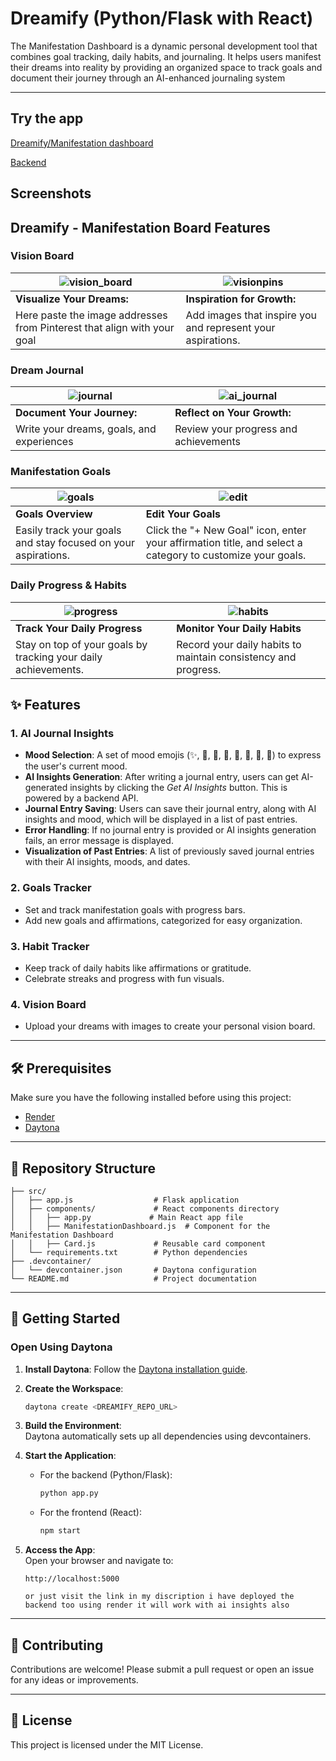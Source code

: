 
# Dreamify  (Python/Flask with React)

The Manifestation Dashboard is a dynamic personal development tool that combines goal tracking, daily habits, and journaling. It helps users manifest their dreams into reality by providing an organized space to track goals and document their journey through an AI-enhanced journaling system



---
## Try the app

[Dreamify/Manifestation dashboard](https://dreamify-two.vercel.app/)

[Backend](https://github.com/sneha-4-22/backend)
## Screenshots

## Dreamify - Manifestation Board Features

### Vision Board

| ![vision_board](img/vision_board.png)                                     | ![visionpins](img/visionpins.png)                             |
| ------------------------------------------------------------------------- | ------------------------------------------------------------- | 
| **Visualize Your Dreams:**                                                | **Inspiration for Growth:**                                   | 
| Here paste the image addresses from Pinterest that align with your goal   | Add images that inspire you and represent your aspirations.   |


### Dream Journal

| ![journal](img/journal.png)                      | ![ai_journal](img/ai_journal.png)                    |
| -----------------------------------------------  | ---------------------------------------------------- | 
| **Document Your Journey:**                       | **Reflect on Your Growth:**                          | 
| Write your dreams, goals, and experiences        | Review your progress and achievements                |

### Manifestation Goals

| ![goals](img/goals.png)                         | ![edit](img/editgoals.png)                           |
| ----------------------------------------------- | ---------------------------------------------------- | 
| **Goals Overview**                              | **Edit Your Goals**                                  | 
| Easily track your goals and stay focused on your aspirations. | Click the "+ New Goal" icon, enter your affirmation title, and select a category to customize your goals. |

### Daily Progress & Habits


| ![progress](img/progress.png)             | ![habits](img/habits.png)                      |
| ----------------------------------------------- | ---------------------------------------------------- | 
| **Track Your Daily Progress**                   | **Monitor Your Daily Habits**                        | 
| Stay on top of your goals by tracking your daily achievements. | Record your daily habits to maintain consistency and progress. |


## ✨ Features  


### 1. **AI Journal Insights**
   - **Mood Selection**: A set of mood emojis (✨, 🌟, 💫, 🦋, 🌈, 💖, 🙏, 💭) to express the user's current mood.
   - **AI Insights Generation**: After writing a journal entry, users can get AI-generated insights by clicking the *Get AI Insights* button. This is powered by a backend API.
   - **Journal Entry Saving**: Users can save their journal entry, along with AI insights and mood, which will be displayed in a list of past entries.
   - **Error Handling**: If no journal entry is provided or AI insights generation fails, an error message is displayed.
   - **Visualization of Past Entries**: A list of previously saved journal entries with their AI insights, moods, and dates.


### 2. **Goals Tracker**
   - Set and track manifestation goals with progress bars.
   - Add new goals and affirmations, categorized for easy organization.

### 3. **Habit Tracker**
   - Keep track of daily habits like affirmations or gratitude.
   - Celebrate streaks and progress with fun visuals.

### 4. **Vision Board**
   - Upload your dreams with images to create your personal vision board.


---

## 🛠 Prerequisites  

Make sure you have the following installed before using this project:  

- [Render]()  
- [Daytona](https://www.daytona.io/docs/installation/installation/)  

---

## 📂 Repository Structure  

```plaintext  
├── src/  
│   ├── app.js                  # Flask application  
│   ├── components/             # React components directory  
│   │   ├── app.py             # Main React app file  
│   │   ├── ManifestationDashboard.js  # Component for the Manifestation Dashboard  
│   │   ├── Card.js             # Reusable card component  
│   └── requirements.txt        # Python dependencies  
├── .devcontainer/  
│   └── devcontainer.json       # Daytona configuration  
└── README.md                   # Project documentation  

```  

---
## 🚀 Getting Started  

### Open Using Daytona  

1. **Install Daytona**: Follow the [Daytona installation guide](https://www.daytona.io/docs/installation/installation/).  

2. **Create the Workspace**:  
   ```bash  
   daytona create <DREAMIFY_REPO_URL> 
   ```  

3. **Build the Environment**:  
   Daytona automatically sets up all dependencies using devcontainers.  

4. **Start the Application**:  

   - For the backend (Python/Flask):  
     ```bash  
     python app.py  
     ```  
   - For the frontend (React):  
     ```bash  
     npm start  
     ```  

5. **Access the App**:  
   Open your browser and navigate to:  
   ```
   http://localhost:5000
   ```
   ```
   or just visit the link in my discription i have deployed the backend too using render it will work with ai insights also
   ```

---

## 🤝 Contributing  

Contributions are welcome! Please submit a pull request or open an issue for any ideas or improvements.

---

## 📜 License  

This project is licensed under the MIT License.  




